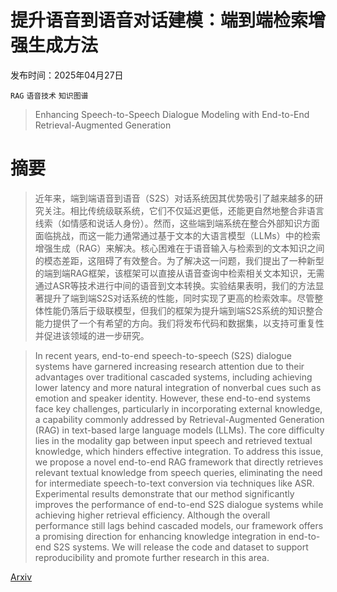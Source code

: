 # 提升语音到语音对话建模：端到端检索增强生成方法

发布时间：2025年04月27日

`RAG` `语音技术` `知识图谱`

> Enhancing Speech-to-Speech Dialogue Modeling with End-to-End Retrieval-Augmented Generation

# 摘要

> 近年来，端到端语音到语音（S2S）对话系统因其优势吸引了越来越多的研究关注。相比传统级联系统，它们不仅延迟更低，还能更自然地整合非语言线索（如情感和说话人身份）。然而，这些端到端系统在整合外部知识方面面临挑战，而这一能力通常通过基于文本的大语言模型（LLMs）中的检索增强生成（RAG）来解决。核心困难在于语音输入与检索到的文本知识之间的模态差距，这阻碍了有效整合。为了解决这一问题，我们提出了一种新型的端到端RAG框架，该框架可以直接从语音查询中检索相关文本知识，无需通过ASR等技术进行中间的语音到文本转换。实验结果表明，我们的方法显著提升了端到端S2S对话系统的性能，同时实现了更高的检索效率。尽管整体性能仍落后于级联模型，但我们的框架为提升端到端S2S系统的知识整合能力提供了一个有希望的方向。我们将发布代码和数据集，以支持可重复性并促进该领域的进一步研究。

> In recent years, end-to-end speech-to-speech (S2S) dialogue systems have garnered increasing research attention due to their advantages over traditional cascaded systems, including achieving lower latency and more natural integration of nonverbal cues such as emotion and speaker identity. However, these end-to-end systems face key challenges, particularly in incorporating external knowledge, a capability commonly addressed by Retrieval-Augmented Generation (RAG) in text-based large language models (LLMs). The core difficulty lies in the modality gap between input speech and retrieved textual knowledge, which hinders effective integration. To address this issue, we propose a novel end-to-end RAG framework that directly retrieves relevant textual knowledge from speech queries, eliminating the need for intermediate speech-to-text conversion via techniques like ASR. Experimental results demonstrate that our method significantly improves the performance of end-to-end S2S dialogue systems while achieving higher retrieval efficiency. Although the overall performance still lags behind cascaded models, our framework offers a promising direction for enhancing knowledge integration in end-to-end S2S systems. We will release the code and dataset to support reproducibility and promote further research in this area.

[Arxiv](https://arxiv.org/abs/2505.00028)